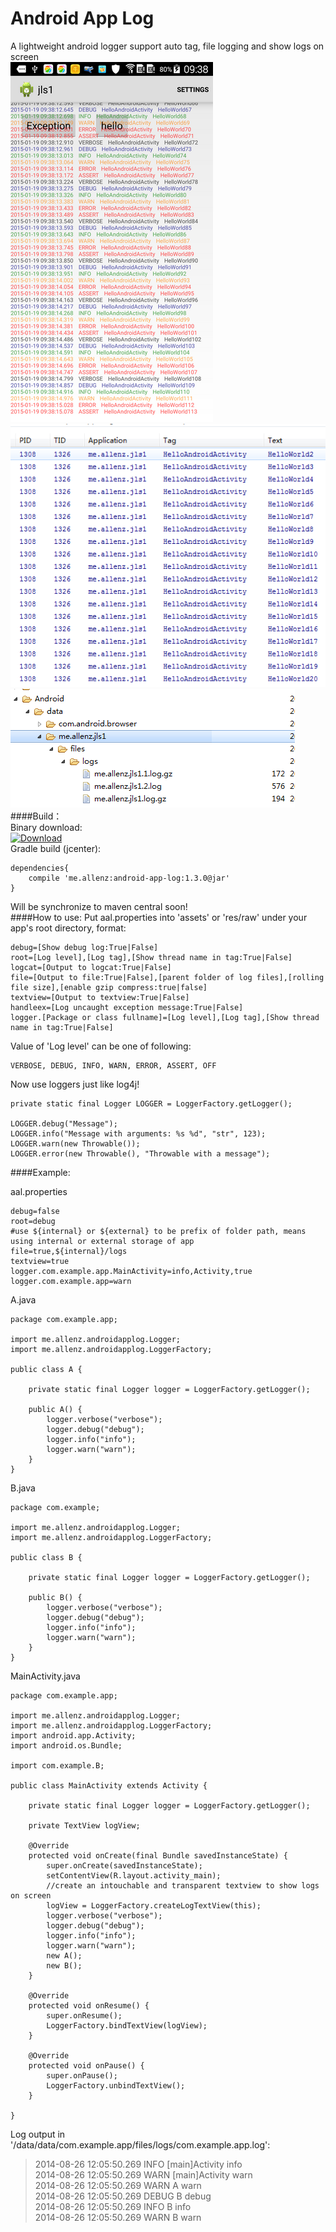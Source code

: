 Android App Log  
======================================
A lightweight android logger support auto tag, file logging and show logs on screen  
![image](https://github.com/allenz8512/androidapplog/blob/master/screenshots/screenshot2.png)  
![image](https://github.com/allenz8512/androidapplog/blob/master/screenshots/screenshot1.png)  
![image](https://github.com/allenz8512/androidapplog/blob/master/screenshots/screenshot3.png)  
####Build：  
Binary download:  
[![Download](https://api.bintray.com/packages/allenz8512/maven/android-app-log/images/download.svg) ](https://github.com/allenz8512/AndroidAppLog/releases/download/1.3.0/android-app-log-1.3.0.jar)  
Gradle build (jcenter):  

    dependencies{
    	compile 'me.allenz:android-app-log:1.3.0@jar'
    }	

Will be synchronize to maven central soon!  
####How to use:
Put aal.properties into 'assets' or 'res/raw' under your app's root directory, format:

	debug=[Show debug log:True|False]
	root=[Log level],[Log tag],[Show thread name in tag:True|False]
	logcat=[Output to logcat:True|False]
	file=[Output to file:True|False],[parent folder of log files],[rolling file size],[enable gzip compress:true|false]
	textview=[Output to textview:True|False]
	handleex=[Log uncaught exception message:True|False]
	logger.[Package or class fullname]=[Log level],[Log tag],[Show thread name in tag:True|False]

Value of 'Log level' can be one of following:

	VERBOSE, DEBUG, INFO, WARN, ERROR, ASSERT, OFF

Now use loggers just like log4j!
	
	private static final Logger LOGGER = LoggerFactory.getLogger();
	
	LOGGER.debug("Message");
	LOGGER.info("Message with arguments: %s %d", "str", 123);
	LOGGER.warn(new Throwable());
	LOGGER.error(new Throwable(), "Throwable with a message");

####Example:


aal.properties

	debug=false  
	root=debug  
	#use ${internal} or ${external} to be prefix of folder path, means using internal or external storage of app  
	file=true,${internal}/logs  
	textview=true  
	logger.com.example.app.MainActivity=info,Activity,true
	logger.com.example.app=warn

A.java

	package com.example.app;
	
	import me.allenz.androidapplog.Logger;
	import me.allenz.androidapplog.LoggerFactory;
	
	public class A {
	
		private static final Logger logger = LoggerFactory.getLogger();
	
		public A() {
			logger.verbose("verbose");
			logger.debug("debug");
			logger.info("info");
			logger.warn("warn");
		}
	}
	
B.java

	package com.example;
	
	import me.allenz.androidapplog.Logger;
	import me.allenz.androidapplog.LoggerFactory;
	
	public class B {
	
		private static final Logger logger = LoggerFactory.getLogger();
	
		public B() {
			logger.verbose("verbose");
			logger.debug("debug");
			logger.info("info");
			logger.warn("warn");
		}
	}
	
MainActivity.java

	package com.example.app;
	
	import me.allenz.androidapplog.Logger;
	import me.allenz.androidapplog.LoggerFactory;
	import android.app.Activity;
	import android.os.Bundle;
	
	import com.example.B;
	
	public class MainActivity extends Activity {
	
		private static final Logger logger = LoggerFactory.getLogger();
		
		private TextView logView;
	
		@Override
		protected void onCreate(final Bundle savedInstanceState) {
			super.onCreate(savedInstanceState);
			setContentView(R.layout.activity_main);
			//create an intouchable and transparent textview to show logs on screen
			logView = LoggerFactory.createLogTextView(this);
			logger.verbose("verbose");
			logger.debug("debug");
			logger.info("info");
			logger.warn("warn");
			new A();
			new B();
		}
		
		@Override
    	protected void onResume() {
        	super.onResume();
        	LoggerFactory.bindTextView(logView);
    	}

    	@Override
    	protected void onPause() {
        	super.onPause();
        	LoggerFactory.unbindTextView();
    	}
	
	}

Log output in '/data/data/com.example.app/files/logs/com.example.app.log':

>2014-08-26 12:05:50.269	INFO	[main]Activity	info  
>2014-08-26 12:05:50.269	WARN	[main]Activity	warn  
>2014-08-26 12:05:50.269	WARN	A	warn  
>2014-08-26 12:05:50.269	DEBUG	B	debug  
>2014-08-26 12:05:50.269	INFO	B	info  
>2014-08-26 12:05:50.269	WARN	B	warn
